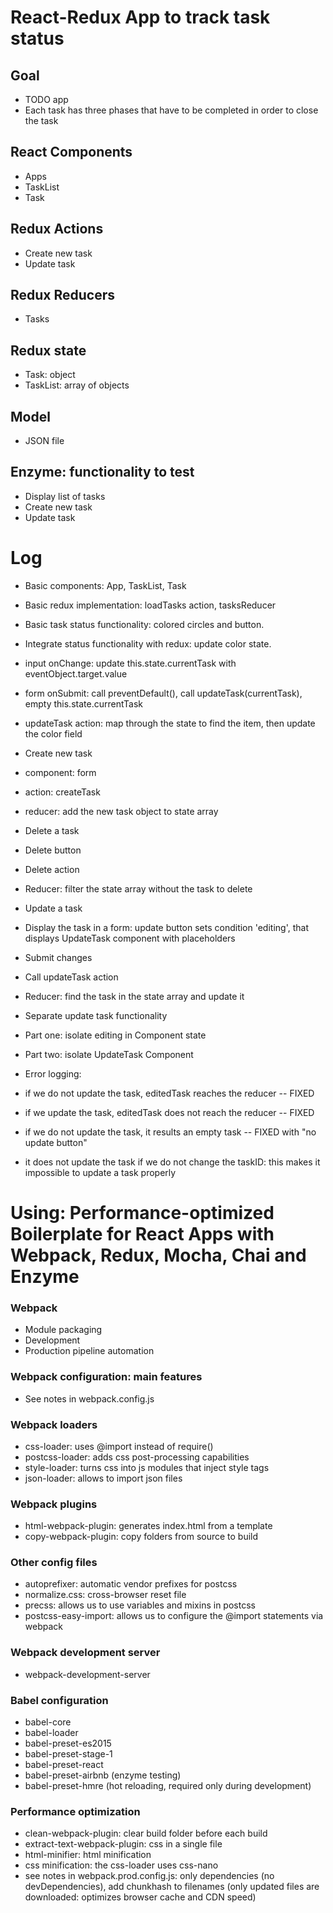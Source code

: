 # React-Redux App to track task status

## Goal
* TODO app
* Each task has three phases that have to be completed in order to close the task

## React Components
* Apps
* TaskList
* Task

## Redux Actions
* Create new task
* Update task

## Redux Reducers
* Tasks

## Redux state
* Task: object
* TaskList: array of objects

## Model
* JSON file

## Enzyme: functionality to test
* Display list of tasks
* Create new task
* Update task


# Log
* Basic components: App, TaskList, Task
* Basic redux implementation: loadTasks action, tasksReducer
* Basic task status functionality: colored circles and button.
* Integrate status functionality with redux: update color state.
 * input onChange: update this.state.currentTask with eventObject.target.value
 * form onSubmit: call preventDefault(), call updateTask(currentTask), empty this.state.currentTask
 * updateTask action: map through the state to find the item, then update the color field
* Create new task
 * component: form
 * action: createTask
 * reducer: add the new task object to state array

* Delete a task
 * Delete button
 * Delete action
 * Reducer: filter the state array without the task to delete

* Update a task
 * Display the task in a form: update button sets condition 'editing', that displays UpdateTask component with placeholders
 * Submit changes
 * Call updateTask action
 * Reducer: find the task in the state array and update it

* Separate update task functionality
 * Part one: isolate editing in Component state
 * Part two: isolate UpdateTask Component

* Error logging:
 * if we do not update the task, editedTask reaches the reducer -- FIXED
 * if we update the task, editedTask does not reach the reducer -- FIXED
 * if we do not update the task, it results an empty task -- FIXED with "no update button"
 * it does not update the task if we do not change the taskID: this makes it impossible to update a task properly
































# Using: Performance-optimized Boilerplate for React Apps with Webpack, Redux, Mocha, Chai and Enzyme

### Webpack
* Module packaging
* Development
* Production pipeline automation

### Webpack configuration: main features
* See notes in webpack.config.js

### Webpack loaders
* css-loader: uses @import instead of require()
* postcss-loader: adds css post-processing capabilities
* style-loader: turns css into js modules that inject style tags
* json-loader: allows to import json files

### Webpack plugins
* html-webpack-plugin: generates index.html from a template
* copy-webpack-plugin: copy folders from source to build

### Other config files
* autoprefixer: automatic vendor prefixes for postcss
* normalize.css: cross-browser reset file
* precss: allows us to use variables and mixins in postcss
* postcss-easy-import: allows us to configure the @import statements via webpack

### Webpack development server
* webpack-development-server

### Babel configuration
* babel-core
* babel-loader
* babel-preset-es2015
* babel-preset-stage-1
* babel-preset-react
* babel-preset-airbnb (enzyme testing)
* babel-preset-hmre (hot reloading, required only during development)

### Performance optimization
* clean-webpack-plugin: clear build folder before each build
* extract-text-webpack-plugin: css in a single file
* html-minifier: html minification
* css minification: the css-loader uses css-nano
* see notes in webpack.prod.config.js: only dependencies (no devDependencies), add chunkhash to filenames (only updated files are
  downloaded: optimizes browser cache and CDN speed)
